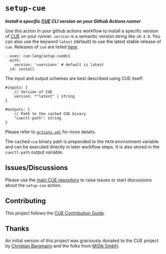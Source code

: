 # `setup-cue`

***Install a specific [CUE](https://cuelang.org) CLI version on your Github
Actions runner***

Use this action in your github actions workflow to install a specific version of
[CUE](https://cuelang.org) on your runner. `version` is a semantic version
string like `v0.4.0`. You can also use the keyword `latest` (default) to use the
latest stable release of `cue`. Releases of `cue` are listed
[here](https://github.com/cue-lang/cue/releases).

```
- uses: cue-lang/setup-cue@v1
  with:
    version: '<version>' # default is latest
  id: install
```

The input and output schemas are best described using CUE itself:

```cue
#inputs: {
	// Version of CUE
	version: *"latest" | string
}

#outputs: {
	// Path to the cached CUE binary
	"cuectl-path": string
}
```

Please refer to [`actions.yml`](actions.yml) for more details.

The cached `cue` binary path is prepended to the `PATH` environment variable and
can be executed directly in later workflow steps. It is also stored in the
`cuectl-path` output variable.

## Issues/Discussions

Please use the [main CUE repository](https://github.com/cue-lang/cue) to raise
issues or start discussions about the `setup-cue` action.

## Contributing

This project follows the [CUE Contribution
Guide](https://github.com/cue-lang/cue/blob/master/doc/contribute.md).

## Thanks

An initial version of this project was graciously donated to the CUE project by
[Christian Bargmann](https://github.com/cbrgm) and the folks from [MOIA
GmbH](https://github.com/moia-oss).
